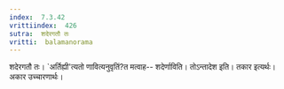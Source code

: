 ```yaml
---
index:  7.3.42
vrittiindex:  426
sutra:  शदेरगतौ तः
vritti:  balamanorama 
---
```


शदेरगतौ तः। `अर्तिह्यी'त्यतो णावित्यनुवृतिं?त मत्वाह-- शदेर्णाविति। तोऽन्तादेश इति। तकार इत्यर्थः। अकार उच्चारणार्थः।

